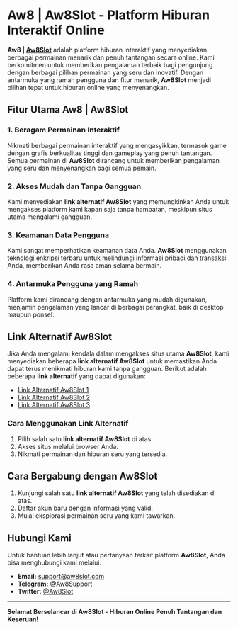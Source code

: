 Aw8 | Aw8Slot - Platform Hiburan Interaktif Online
==================================================

**Aw8 | [Aw8Slot](https://github.com/Aw8official "Aw8Slot")** adalah platform hiburan interaktif yang menyediakan berbagai permainan menarik dan penuh tantangan secara online. Kami berkomitmen untuk memberikan pengalaman terbaik bagi pengunjung dengan berbagai pilihan permainan yang seru dan inovatif. Dengan antarmuka yang ramah pengguna dan fitur menarik, **Aw8Slot** menjadi pilihan tepat untuk hiburan online yang menyenangkan.

Fitur Utama Aw8 | Aw8Slot
-------------------------

### 1\. **Beragam Permainan Interaktif**

Nikmati berbagai permainan interaktif yang mengasyikkan, termasuk game dengan grafis berkualitas tinggi dan gameplay yang penuh tantangan. Semua permainan di **Aw8Slot** dirancang untuk memberikan pengalaman yang seru dan menyenangkan bagi semua pemain.

### 2\. **Akses Mudah dan Tanpa Gangguan**

Kami menyediakan **link alternatif Aw8Slot** yang memungkinkan Anda untuk mengakses platform kami kapan saja tanpa hambatan, meskipun situs utama mengalami gangguan.

### 3\. **Keamanan Data Pengguna**

Kami sangat memperhatikan keamanan data Anda. **Aw8Slot** menggunakan teknologi enkripsi terbaru untuk melindungi informasi pribadi dan transaksi Anda, memberikan Anda rasa aman selama bermain.

### 4\. **Antarmuka Pengguna yang Ramah**

Platform kami dirancang dengan antarmuka yang mudah digunakan, menjamin pengalaman yang lancar di berbagai perangkat, baik di desktop maupun ponsel.

Link Alternatif Aw8Slot
-----------------------

Jika Anda mengalami kendala dalam mengakses situs utama **Aw8Slot**, kami menyediakan beberapa **link alternatif Aw8Slot** untuk memastikan Anda dapat terus menikmati hiburan kami tanpa gangguan. Berikut adalah beberapa **link alternatif** yang dapat digunakan:

*   [Link Alternatif Aw8Slot 1](https://app.z456win.com/?dl=$3mibj9$IDR$2)
*   [Link Alternatif Aw8Slot 2](https://app.z456win.com/?dl=$3mibj9$IDR$2)
*   [Link Alternatif Aw8Slot 3](https://app.z456win.com/?dl=$3mibj9$IDR$2)

### Cara Menggunakan Link Alternatif

1.  Pilih salah satu **link alternatif Aw8Slot** di atas.
2.  Akses situs melalui browser Anda.
3.  Nikmati permainan dan hiburan seru yang tersedia.

Cara Bergabung dengan Aw8Slot
-----------------------------

1.  Kunjungi salah satu **link alternatif Aw8Slot** yang telah disediakan di atas.
2.  Daftar akun baru dengan informasi yang valid.
3.  Mulai eksplorasi permainan seru yang kami tawarkan.

Hubungi Kami
------------

Untuk bantuan lebih lanjut atau pertanyaan terkait platform **Aw8Slot**, Anda bisa menghubungi kami melalui:

*   **Email:** [support@aw8slot.com](mailto:support@aw8slot.com)
*   **Telegram:** [@Aw8Support](https://t.me/Aw8Support)
*   **Twitter:** [@Aw8Slot](https://twitter.com/Aw8Slot)

* * *

**Selamat Berselancar di Aw8Slot - Hiburan Online Penuh Tantangan dan Keseruan!**
